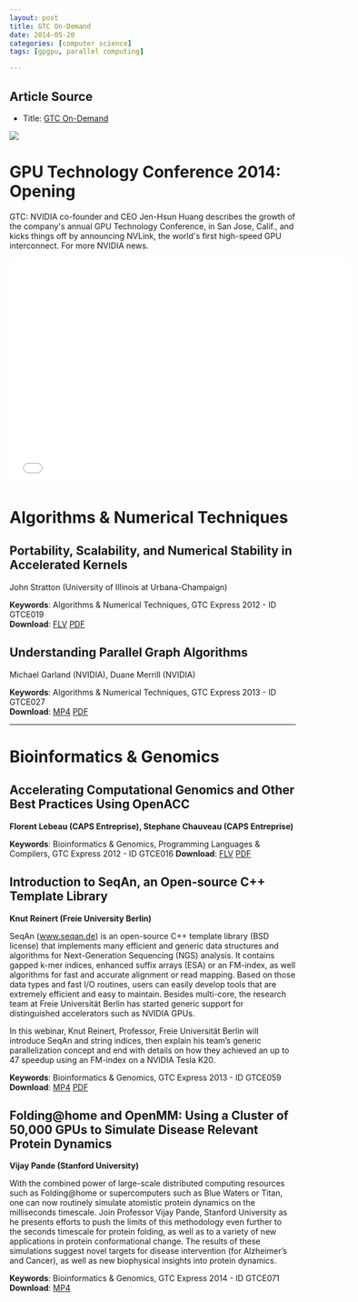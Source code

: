 ```yaml
---
layout: post
title: GTC On-Demand
date: 2014-05-20
categories: [computer science]
tags: [gpgpu, parallel computing]

---
```



## Article Source
* Title: [GTC On-Demand](http://on-demand-gtc.gputechconf.com/gtcnew/on-demand-gtc.php?searchByKeyword=GTC+Express&searchItems=&sessionTopic=&sessionEvent=&sessionYear=&sessionFormat=&submit=&select=+)

[![](http://sungsoo.github.com/images/gtc.png)](http://sungsoo.github.com/images/gtc.png)

# GPU Technology Conference 2014: Opening

GTC: NVIDIA co-founder and CEO Jen-Hsun Huang describes the growth of the company's annual GPU Technology Conference, in San Jose, Calif., and kicks things off by announcing NVLink, the world's first high-speed GPU interconnect. For more NVIDIA news.

<iframe width="600" height="400" src="//www.youtube.com/embed/qaJGfWDFo74?list=PLZHnYvH1qtOZZJB2RtwGVK7b233j7bw1K" frameborder="0" allowfullscreen></iframe>

# Algorithms & Numerical Techniques

## Portability, Scalability, and Numerical Stability in Accelerated Kernels

John Stratton (University of Illinois at Urbana-Champaign)  

**Keywords**: Algorithms & Numerical Techniques, GTC Express 2012 - ID GTCE019  
**Download**: [FLV](http://www.gputechconf.com/content/includes/gtc/video/stream-john-stratton-webinar-oct2012.html) [PDF](http://on-demand.gputechconf.com/gtc-express/2012/presentations/portability-scalability-and-numerical-stability-in-accelerated-kernels.pdf)


## Understanding Parallel Graph Algorithms
Michael Garland (NVIDIA), Duane Merrill (NVIDIA)

**Keywords**: Algorithms & Numerical Techniques, GTC Express 2013 - ID GTCE027  
**Download**: [MP4](http://on-demand.gputechconf.com/gtc-express/2013/videos/understanding-parallel-graph-algorithms.mp4) [PDF](http://on-demand.gputechconf.com/gtc-express/2013/presentations/understanding-parallel-graph-algorithms.pdf)

---

# Bioinformatics & Genomics

## Accelerating Computational Genomics and Other Best Practices Using OpenACC
**Florent Lebeau (CAPS Entreprise), Stephane Chauveau (CAPS Entreprise)**

**Keywords**: Bioinformatics & Genomics, Programming Languages & Compilers, GTC Express 2012 - ID GTCE016
**Download**: [FLV](http://www.gputechconf.com/content/includes/gtc/video/stream-caps-entreprise-webinar-sep2012.html) [PDF](http://on-demand.gputechconf.com/gtc-express/2012/presentations/accelerating-computational-genomics.pdf)


## Introduction to SeqAn, an Open-source C++ Template Library
**Knut Reinert (Freie University Berlin)**

SeqAn (www.seqan.de) is an open-source C++ template library (BSD license) that implements many efficient and generic data structures and algorithms for Next-Generation Sequencing (NGS) analysis. It contains gapped k-mer indices, enhanced suffix arrays (ESA) or an FM-index, as well algorithms for fast and accurate alignment or read mapping. Based on those data types and fast I/O routines, users can easily develop tools that are extremely efficient and easy to maintain. Besides multi-core, the research team at Freie Universität Berlin has started generic support for distinguished accelerators such as NVIDIA GPUs.

In this webinar, Knut Reinert, Professor, Freie Universität Berlin will introduce SeqAn and string indices, then explain his team’s generic parallelization concept and end with details on how they achieved an up to 47 speedup using an FM-index on a NVIDIA Tesla K20. 

**Keywords**: Bioinformatics & Genomics, GTC Express 2013 - ID GTCE059  
**Download**: [MP4](http://on-demand.gputechconf.com/gtc/2013/webinar/gtc-express-introduction-to-seqan.mp4) [PDF](http://on-demand.gputechconf.com/gtc/2013/webinar/gtc-express-introduction-to-seqan.pdf)

## Folding@home and OpenMM: Using a Cluster of 50,000 GPUs to Simulate Disease Relevant Protein Dynamics
**Vijay Pande (Stanford University)**

With the combined power of large-scale distributed computing resources such as Folding@home or supercomputers such as Blue Waters or Titan, one can now routinely simulate atomistic protein dynamics on the milliseconds timescale. Join Professor Vijay Pande, Stanford University as he presents efforts to push the limits of this methodology even further to the seconds timescale for protein folding, as well as to a variety of new applications in protein conformational change. The results of these simulations suggest novel targets for disease intervention (for Alzheimer’s and Cancer), as well as new biophysical insights into protein dynamics. 

**Keywords**: Bioinformatics & Genomics, GTC Express 2014 - ID GTCE071  
**Download**: [MP4](http://on-demand.gputechconf.com/gtc/2014/webinar/gtc-express-openmm-webinar.mp4)
